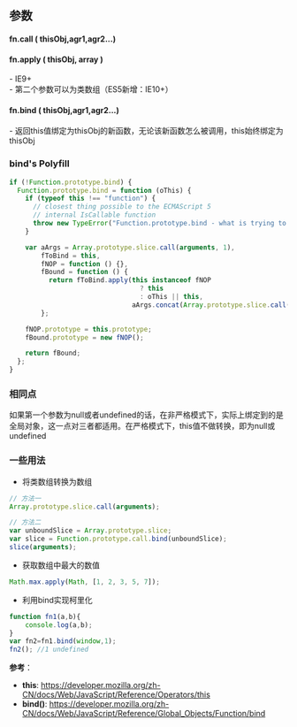 ## 参数
####  fn.call ( thisObj,agr1,agr2...)
####  fn.apply ( thisObj, array )
\- IE9+  
\- 第二个参数可以为类数组（ES5新增：IE10+）
####  fn.bind ( thisObj,agr1,agr2...)
\- 返回this值绑定为thisObj的新函数，无论该新函数怎么被调用，this始终绑定为thisObj

### bind's Polyfill

```js
if (!Function.prototype.bind) {
  Function.prototype.bind = function (oThis) {
    if (typeof this !== "function") {
      // closest thing possible to the ECMAScript 5
      // internal IsCallable function
      throw new TypeError("Function.prototype.bind - what is trying to be bound is not callable");
    }

    var aArgs = Array.prototype.slice.call(arguments, 1), 
        fToBind = this, 
        fNOP = function () {},
        fBound = function () {
          return fToBind.apply(this instanceof fNOP
                                 ? this
                                 : oThis || this,
                               aArgs.concat(Array.prototype.slice.call(arguments)));
        };

    fNOP.prototype = this.prototype;
    fBound.prototype = new fNOP();

    return fBound;
  };
}
```

### 相同点
如果第一个参数为null或者undefined的话，在非严格模式下，实际上绑定到的是全局对象，这一点对三者都适用。在严格模式下，this值不做转换，即为null或undefined
### 一些用法
- 将类数组转换为数组   

```js
// 方法一
Array.prototype.slice.call(arguments);

// 方法二
var unboundSlice = Array.prototype.slice;  
var slice = Function.prototype.call.bind(unboundSlice);  
slice(arguments);
```

- 获取数组中最大的数值  

```js
Math.max.apply(Math, [1, 2, 3, 5, 7]); 
```

- 利用bind实现柯里化      
      
```js
function fn1(a,b){
    console.log(a,b);
}
var fn2=fn1.bind(window,1);
fn2(); //1 undefined
```

**参考**：    
- **this**:  https://developer.mozilla.org/zh-CN/docs/Web/JavaScript/Reference/Operators/this  
- **bind()**: https://developer.mozilla.org/zh-CN/docs/Web/JavaScript/Reference/Global_Objects/Function/bind
